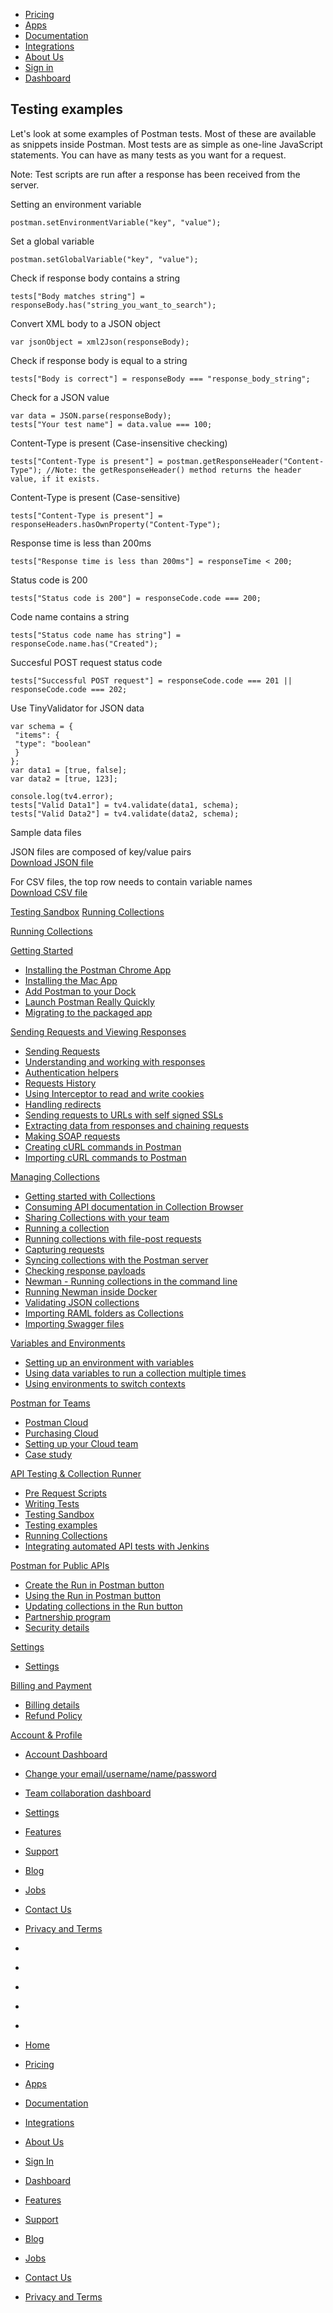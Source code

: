 [][0]

* [Pricing][1]
* [Apps][2]
* [Documentation][3]
* [Integrations][4]
* [About Us][5]
* [Sign in][6]
* [Dashboard][7]

## Testing examples

Let's look at some examples of Postman tests. Most of these are available as snippets inside Postman. Most
tests are as simple as one-line JavaScript statements. You can have as many tests as you want for a request.

Note: Test scripts are run after a response has been received from the server.

Setting an environment variable

    postman.setEnvironmentVariable("key", "value");

Set a global variable

    postman.setGlobalVariable("key", "value"); 

Check if response body contains a string

    tests["Body matches string"] = responseBody.has("string_you_want_to_search");

Convert XML body to a JSON object

    var jsonObject = xml2Json(responseBody);

Check if response body is equal to a string

    tests["Body is correct"] = responseBody === "response_body_string";

Check for a JSON value

    var data = JSON.parse(responseBody);
    tests["Your test name"] = data.value === 100;

Content-Type is present (Case-insensitive checking)

    tests["Content-Type is present"] = postman.getResponseHeader("Content-Type"); //Note: the getResponseHeader() method returns the header value, if it exists.

Content-Type is present (Case-sensitive)

    tests["Content-Type is present"] = responseHeaders.hasOwnProperty("Content-Type");

Response time is less than 200ms

    tests["Response time is less than 200ms"] = responseTime < 200;

Status code is 200

    tests["Status code is 200"] = responseCode.code === 200;

Code name contains a string

    tests["Status code name has string"] = responseCode.name.has("Created");

Succesful POST request status code

    tests["Successful POST request"] = responseCode.code === 201 || responseCode.code === 202;

Use TinyValidator for JSON data

    var schema = {
     "items": {
     "type": "boolean"
     }
    };
    var data1 = [true, false];
    var data2 = [true, 123];
    
    console.log(tv4.error);
    tests["Valid Data1"] = tv4.validate(data1, schema);
    tests["Valid Data2"] = tv4.validate(data2, schema);

Sample data files

JSON files are composed of key/value pairs  
[Download JSON file][8]  

For CSV files, the top row needs to contain variable names  
[Download CSV file][9]  

[Testing Sandbox][10]
[Running Collections][11]

[Running Collections][11]

[Getting Started][12]

* [Installing the Postman Chrome App
][13]
* [Installing the Mac App
][14]
* [Add Postman to your Dock
][15]
* [Launch Postman Really Quickly
][16]
* [Migrating to the packaged app
][17]

[Sending Requests and Viewing Responses][18]

* [Sending Requests
][19]
* [Understanding and working with responses
][20]
* [Authentication helpers
][21]
* [Requests History 
][22]
* [Using Interceptor to read and write cookies
][23]
* [Handling redirects
][24]
* [Sending requests to URLs with self signed SSLs
][25]
* [Extracting data from responses and chaining requests
][26]
* [Making SOAP requests
][27]
* [Creating cURL commands in Postman
][28]
* [Importing cURL commands to Postman
][29]

[Managing Collections][30]

* [Getting started with Collections
][31]
* [Consuming API documentation in Collection Browser
][32]
* [Sharing Collections with your team
][33]
* [Running a collection
][34]
* [Running collections with file-post requests
][35]
* [Capturing requests
][36]
* [Syncing collections with the Postman server
][37]
* [Checking response payloads
][38]
* [Newman - Running collections in the command line 
][39]
* [Running Newman inside Docker
][40]
* [Validating JSON collections
][41]
* [Importing RAML folders as Collections
][42]
* [Importing Swagger files
][43]

[Variables and Environments][44]

* [Setting up an environment with variables
][45]
* [Using data variables to run a collection multiple times
][46]
* [Using environments to switch contexts
][47]

[Postman for Teams][48]

* [Postman Cloud
][49]
* [Purchasing Cloud
][50]
* [Setting up your Cloud team
][51]
* [Case study
][52]

[API Testing & Collection Runner][53]

* [Pre Request Scripts
][54]
* [Writing Tests
][55]
* [Testing Sandbox
][10]
* [Testing examples
][56]
* [Running Collections
][11]
* [Integrating automated API tests with Jenkins
][57]

[Postman for Public APIs][58]

* [Create the Run in Postman button
][59]
* [Using the Run in Postman button
][60]
* [Updating collections in the Run button
][61]
* [Partnership program
][62]
* [Security details
][63]

[Settings][64]

* [Settings
][65]

[Billing and Payment][66]

* [Billing details
][67]
* [Refund Policy
][68]

[Account & Profile][69]

* [Account Dashboard
][70]
* [Change your email/username/name/password
][71]
* [Team collaboration dashboard
][72]
* [Settings
][65]

* [Features][73]
* [Support][74]
* [Blog][75]
* [Jobs][76]
* [Contact Us][77]
* [Privacy and Terms][78]

* [][79]
* [][80]
* [][81]
* [][82]
* [][83]

* [Home][0]
* [Pricing][1]
* [Apps][2]
* [Documentation][3]
* [Integrations][4]
* [About Us][5]
* [Sign In][6]
* [Dashboard][7]

* [Features][73]
* [Support][74]
* [Blog][75]
* [Jobs][76]
* [Contact Us][77]
* [Privacy and Terms][78]


[0]: /
[1]: /pricing
[2]: /apps
[3]: /docs/
[4]: /integrations
[5]: /about-us
[6]: https://app.getpostman.com/signup?redirect=web
[7]: https://app.getpostman.com/
[8]: http://www.getpostman.com/samples/test_data_file.json
[9]: http://www.getpostman.com/samples/test_data_file.csv
[10]: /docs/sandbox
[11]: /docs/running_collections-1
[12]: #collapse-0
[13]: /docs/introduction
[14]: /docs/install_mac
[15]: /docs/launch
[16]: /docs/launch_chrome_quickly
[17]: /docs/migration
[18]: #collapse-1
[19]: /docs/requests
[20]: /docs/responses
[21]: /docs/helpers
[22]: /docs/history
[23]: /docs/interceptor_cookies
[24]: /docs/handling_redirects
[25]: /docs/self_signed_certs
[26]: /docs/chaining_requests
[27]: /docs/soap_requests
[28]: /docs/creating_curl
[29]: /docs/importing_curl
[30]: #collapse-2
[31]: /docs/collections
[32]: /docs/consuming_api_documentation
[33]: /docs/sharing
[34]: /docs/running_collections
[35]: /docs/run_file_post_requests
[36]: /docs/capture
[37]: /docs/sync_overview
[38]: /docs/checking_payload_responses
[39]: /docs/newman_intro
[40]: /docs/newman_in_docker
[41]: /docs/validating_json_collections
[42]: /docs/importing_folders
[43]: /docs/importing_swagger
[44]: #collapse-3
[45]: /docs/environments
[46]: /docs/multiple_instances
[47]: /docs/test_multi_environments
[48]: #collapse-4
[49]: /docs/cloud
[50]: /docs/buying_cloud
[51]: /docs/cloud_team_setup
[52]: http://blog.getpostman.com/2015/12/10/belong-keeps-its-architecture-in-order-with-postman/
[53]: #collapse-5
[54]: /docs/pre_request_scripts
[55]: /docs/writing_tests
[56]: /docs/testing_examples
[57]: /docs/integrating_with_jenkins
[58]: #collapse-6
[59]: /docs/run_button
[60]: /docs/run_button_ux
[61]: /docs/update_run_button
[62]: /docs/run_partner_prog
[63]: /docs/run_security
[64]: #collapse-7
[65]: /docs/settings
[66]: #collapse-8
[67]: /docs/billing_details
[68]: /refunds
[69]: #collapse-9
[70]: /dashboard
[71]: /dashboard/edit#
[72]: /dashboard/teams
[73]: /apps#changelog
[74]: /support
[75]: http://blog.getpostman.com
[76]: /jobs/
[77]: /contact-us
[78]: /licenses/privacy
[79]: https://twitter.com/postmanclient
[80]: https://www.facebook.com/getpostman
[81]: http://blog.getpostman.com/
[82]: https://plus.google.com/+Getpostman
[83]: https://github.com/postmanlabs